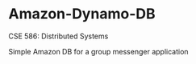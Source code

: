 # Amazon-Dynamo-DB

CSE 586: Distributed Systems 

Simple Amazon DB for a group messenger application


